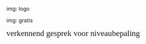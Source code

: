 img: logo

img: gratis


<span style='font-family: "MueseoSans100"; font-size: 16pt;'>
verkennend gesprek voor niveaubepaling
</span>